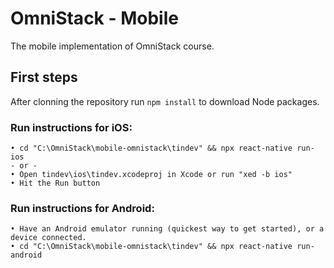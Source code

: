 # OmniStack - Mobile

The mobile implementation of OmniStack course.

## First steps

After clonning the repository run `npm install` to download Node packages.

### Run instructions for iOS:

    • cd "C:\OmniStack\mobile-omnistack\tindev" && npx react-native run-ios
    - or -
    • Open tindev\ios\tindev.xcodeproj in Xcode or run "xed -b ios"
    • Hit the Run button

### Run instructions for Android:

    • Have an Android emulator running (quickest way to get started), or a device connected.
    • cd "C:\OmniStack\mobile-omnistack\tindev" && npx react-native run-android
